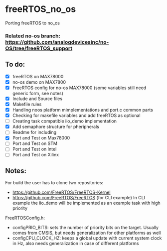 # freeRTOS_no_os
Porting freeRTOS to no_os 
### Related no-os branch: https://github.com/analogdevicesinc/no-OS/tree/freeRTOS_support


## To do:
- [x] freeRTOS on MAX78000
- [x] no-os demo on MAX7800
- [x] FreeRTOS config for no-os MAX78000 (some variables still need generic form, see notes)
- [x] Include and Source files
- [x] Makefile rules
- [x] Handling noos platform mimplementations and port.c common parts
- [x] Checking for makefile variables and add freeRTOS as optional
- [ ] Creating task compatible iio_demo implementation
- [x] Add semaphore structure for pheripherals
- [ ] Readme for including
- [x] Port and Test on Max78000
- [ ] Port and Test on STM
- [ ] Port and Test on Intel
- [ ] Port and Test on Xilinx

## Notes:
For build the user has to clone two repositories:
- https://github.com/FreeRTOS/FreeRTOS-Kernel
- https://github.com/FreeRTOS/FreeRTOS (for CLI example)
In CLI example the iio_demo will be implemented as an example task with high priority

FreeRTOSConfig.h:
* configPRIO_BITS: sets the number of priority bits on the target. Usually comes from CMSIS, but needs generalization for other platforms as well
* configCPU_CLOCK_HZ: keeps a global update with current system clock in Hz, also needs generalization in case of different platforms
